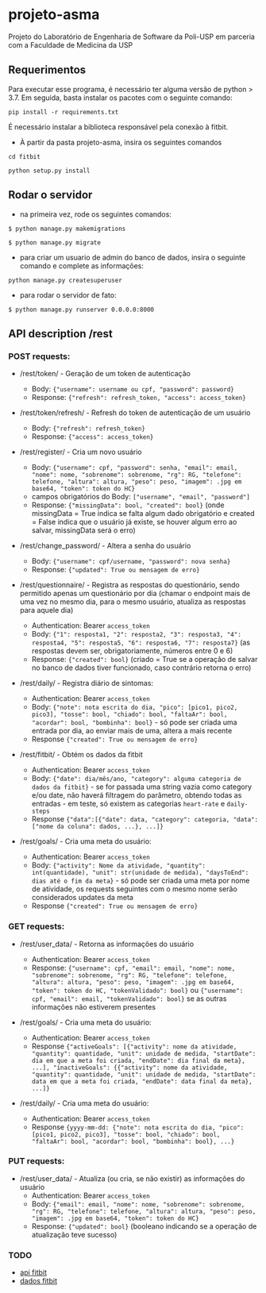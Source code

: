# projeto-asma
Projeto do Laboratório de Engenharia de Software da Poli-USP em parceria com a Faculdade de Medicina da USP

## Requerimentos

Para executar esse programa, é necessário ter alguma versão de python > 3.7. Em seguida, basta instalar os pacotes com o seguinte comando:
```
pip install -r requirements.txt
```

É necessário instalar a biblioteca responsável pela conexão à fitbit.

- À partir da pasta projeto-asma, insira os seguintes comandos
```
cd fitbit
```
```
python setup.py install
```

## Rodar o servidor
- na primeira vez, rode os seguintes comandos:

```
$ python manage.py makemigrations
```
```
$ python manage.py migrate
```
- para criar um usuario de admin do banco de dados, insira o seguinte comando e complete as informações:

```
python manage.py createsuperuser
```

- para rodar o servidor de fato:
```
$ python manage.py runserver 0.0.0.0:8000
```


## API description /rest
### POST requests:
- /rest/token/ - Geração de um token de autenticação
    - Body: ```{"username": username ou cpf, "password": password}```
    - Response: ```{"refresh": refresh_token, "access": access_token}```

- /rest/token/refresh/ - Refresh do token de autenticação de um usuário
    - Body: ```{"refresh": refresh_token}```
    - Response: ```{"access": access_token}```

- /rest/register/ - Cria um novo usuário
    - Body: ```{"username": cpf, "password": senha, "email": email, "nome": nome, "sobrenome": sobrenome, "rg": RG, "telefone": telefone, "altura": altura, "peso": peso, "imagem": .jpg em base64, "token": token do HC}```
    - campos obrigatórios do Body: ```["username", "email", "password"]```
    - Response: ```{"missingData": bool, "created": bool}``` (onde missingData = True indica se falta algum dado obrigatório e created = False indica que o usuário já existe, se houver algum erro ao salvar, missingData será o erro)

- /rest/change_password/ - Altera a senha do usuário
    - Body: ```{"username": cpf/username, "password": nova senha}```
    - Response: ```{"updated": True ou mensagem de erro}```

- /rest/questionnaire/ - Registra as respostas do questionário, sendo permitido apenas um questionário por dia (chamar o endpoint mais de uma vez no mesmo dia, para o mesmo usuário, atualiza as respostas para aquele dia)
    - Authentication: Bearer ```access_token```
    - Body: ```{"1": resposta1, "2": resposta2, "3": resposta3, "4": resposta4, "5": resposta5, "6": resposta6, "7": resposta7}``` (as respostas devem ser, obrigatoriamente, números entre 0 e 6)
    - Response: ```{"created": bool}``` (criado = True se a operação de salvar no banco de dados tiver funcionado, caso contrário retorna o erro)

- /rest/daily/ - Registra diário de sintomas:
    - Authentication: Bearer ```access_token```
    - Body: ```{"note": nota escrita do dia, "pico": [pico1, pico2, pico3], "tosse": bool, "chiado": bool, "faltaAr": bool, "acordar": bool, "bombinha": bool}``` - só pode ser criada uma entrada por dia, ao enviar mais de uma, altera a mais recente
    - Response ```{"created": True ou mensagem de erro}```

- /rest/fitbit/ - Obtém os dados da fitbit
    - Authentication: Bearer ```access_token```
    - Body: ```{"date": dia/mês/ano, "category": alguma categoria de dados da fitbit}``` - se for passada uma string vazia como category e/ou date, não haverá filtragem do parâmetro, obtendo todas as entradas - em teste, só existem as categorias ```heart-rate``` e ```daily-steps```
    - Response ```{"data":[{"date": data, "category": categoria, "data": ["nome da coluna": dados, ...}, ...]}```

- /rest/goals/ - Cria uma meta do usuário:
    - Authentication: Bearer ```access_token```
    - Body: ```{"activity": Nome da atividade, "quantity": int(quantidade), "unit": str(unidade de medida), "daysToEnd": dias até o fim da meta}``` - só pode ser criada uma meta por nome de atividade, os requests seguintes com o mesmo nome serão considerados updates da meta
    - Response ```{"created": True ou mensagem de erro}```

### GET requests:

- /rest/user_data/ - Retorna as informações do usuário
    - Authentication: Bearer ```access_token```
    - Response: ```{"username": cpf, "email": email, "nome": nome, "sobrenome": sobrenome, "rg": RG, "telefone": telefone, "altura": altura, "peso": peso, "imagem": .jpg em base64, "token": token do HC, "tokenValidado": bool}``` ou ```{"username": cpf, "email": email, "tokenValidado": bool}``` se as outras informações não estiverem presentes

- /rest/goals/ - Cria uma meta do usuário:
    - Authentication: Bearer ```access_token```
    - Response ```{"activeGoals": [{"activity": nome da atividade, "quantity": quantidade, "unit": unidade de medida, "startDate": dia em que a meta foi criada, "endDate": dia final da meta}, ...], "inactiveGoals": {{"activity": nome da atividade, "quantity": quantidade, "unit": unidade de medida, "startDate": data em que a meta foi criada, "endDate": data final da meta}, ...]}```

- /rest/daily/ - Cria uma meta do usuário:
    - Authentication: Bearer ```access_token```
    - Response ```{yyyy-mm-dd: {"note": nota escrita do dia, "pico": [pico1, pico2, pico3], "tosse": bool, "chiado": bool, "faltaAr": bool, "acordar": bool, "bombinha": bool}, ...}```



### PUT requests:
- /rest/user_data/ - Atualiza (ou cria, se não existir) as informações do usuário
    - Authentication: Bearer ```access_token```
    - Body: ```{"email": email, "nome": nome, "sobrenome": sobrenome, "rg": RG, "telefone": telefone, "altura": altura, "peso": peso, "imagem": .jpg em base64, "token": token do HC}```
    - Response: ```{"updated": bool}``` (booleano indicando se a operação de atualização teve sucesso)


### TODO
- [api fitbit](https://github.com/iccir919/pulseWatch/blob/master/public/intraday.js)
- [dados fitbit](https://www.fitabase.com/resources/knowledge-base/exporting-data/example-data-sets/)